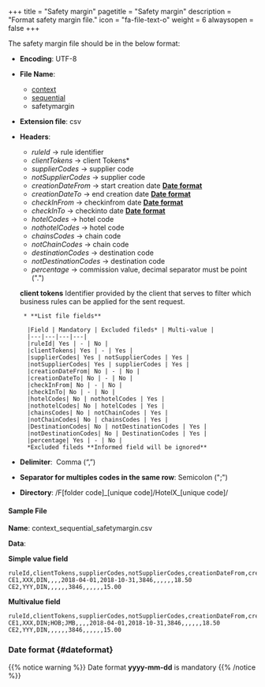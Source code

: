 +++
title = "Safety margin"
pagetitle = "Safety margin"
description = "Format safety margin file."
icon = "fa-file-text-o"
weight = 6
alwaysopen = false
+++

The safety margin file should be in the below format:

* **Encoding**: UTF-8
* **File Name**: 
    * [context](/hotel-x/concepts/accesses-supplier-context/#context)
    * [sequential](/hotel-x/plugins/entity_table_file/#sequential)
    * safetymargin
* **Extension file**: csv
* **Headers**:
    * _ruleId_  → rule identifier
    * _clientTokens_  → client Tokens*
    * _supplierCodes_  → supplier code
    * _notSupplierCodes_  → supplier code
    * _creationDateFrom_  → start creation date [**Date format**](/hotel-x/plugins/format-files/commission#dateformat)
    * _creationDateTo_   → end creation date [**Date format**](/hotel-x/plugins/format-files/commission#dateformat)
    * _checkInFrom_  → checkinfrom date [**Date format**](/hotel-x/plugins/format-files/commission#dateformat)
    * _checkInTo_  → checkinto date [**Date format**](/hotel-x/plugins/format-files/commission#dateformat)
    * _hotelCodes_  → hotel code
    * _nothotelCodes_  → hotel code
    * _chainsCodes_  → chain code
    * _notChainCodes_  → chain code
    * _destinationCodes_  → destination code
    * _notDestinationCodes_  → destination code
    * _percentage_  → commission value, decimal separator must be point (".")  

    **client tokens** Identifier provided by the client that serves to filter which business rules can be applied for the sent request.
    
       * **List file fields** 
  
        |Field | Mandatory | Excluded fileds* | Multi-value |
        |---|---|---|---|
        |ruleId| Yes | - | No |
        |clientTokens| Yes | - | Yes |
        |supplierCodes| Yes | notSupplierCodes | Yes |
        |notSupplierCodes| Yes | supplierCodes | Yes |
        |creationDateFrom| No | - | No |
        |creationDateTo| No | - | No |
        |checkInFrom| No | - | No |
        |checkInTo| No | - | No |
        |hotelCodes| No | nothotelCodes | Yes |
        |nothotelCodes| No | hotelCodes | Yes |
        |chainsCodes| No | notChainCodes | Yes |
        |notChainCodes| No | chainsCodes | Yes |
        |DestinationCodes| No | notDestinationCodes | Yes |
        |notDestinationCodes| No | DestinationCodes | Yes |
        |percentage| Yes | - | No |
        *Excluded fileds **Informed field will be ignored**

* **Delimiter**:  Comma (“,”)
* **Separator for multiples codes in the same row**: Semicolon (";")
* **Directory**: /F[folder code]\_[unique code]/HotelX\_[unique code]/

#### Sample File

**Name**: context\_sequential_safetymargin.csv

**Data**:

**Simple value field**
```csv
ruleId,clientTokens,supplierCodes,notSupplierCodes,creationDateFrom,creationDateTo,checkInFrom,checkInTo,hotelCodes,notHotelCodes,chainCodes,notChainCodes,destinationCodes,notDestinationCodes,percentage
CE1,XXX,DIN,,,,2018-04-01,2018-10-31,3846,,,,,,18.50
CE2,YYY,DIN,,,,,,3846,,,,,,15.00
```

**Multivalue field**
```csv
ruleId,clientTokens,supplierCodes,notSupplierCodes,creationDateFrom,creationDateTo,checkInFrom,checkInTo,hotelCodes,notHotelCodes,chainCodes,notChainCodes,destinationCodes,notDestinationCodes,percentage
CE1,XXX,DIN;HOB;JMB,,,,2018-04-01,2018-10-31,3846,,,,,,18.50
CE2,YYY,DIN,,,,,,3846,,,,,,15.00
```

### **Date format** {#dateformat}
{{% notice warning %}}
Date format **yyyy-mm-dd** is mandatory
{{% /notice %}}